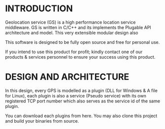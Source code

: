 # INTRODUCTION 

Geolocation service (GS) is a high performance location service middleware. GS is written in C/C++ and its implements the Plugable API architecture and model. This very extensible modular design also  

This software is designed to be fully open source and free for personal use.  

If you intend to use this product for profit; kindly contact one of our products & services personnel to ensure your success using this product.


# DESIGN AND ARCHITECTURE  

In this design, every GPS is modelled as a plugin (DLL for Windows & A file for Linux), each plugin is also a service (Pseudo service) with its own registered TCP port number which also serves as the service id of the same plugin. 

You can download each plugins from here. You may   also clone this project and build your binaries from source. 

<Diagram here>
